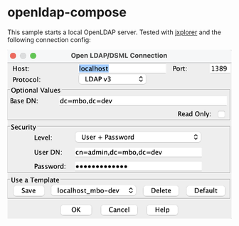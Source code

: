 # openldap-compose

This sample starts a local OpenLDAP server. Tested with [jxplorer](http://jxplorer.org/) and the following connection
config:

![jxplorer login](/docs/img/jxplorer-login.png)